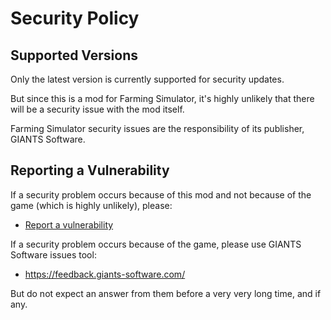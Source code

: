 # Security Policy

## Supported Versions

Only the latest version is currently supported for security updates.

But since this is a mod for Farming Simulator, it's highly unlikely that there will be a security issue with the mod itself.

Farming Simulator security issues are the responsibility of its publisher, GIANTS Software.

## Reporting a Vulnerability

If a security problem occurs because of this mod and not because of the game (which is highly unlikely), please:
- [Report a vulnerability](https://github.com/YurgFS/FS25_Yurg_Custom_Pack/security/advisories/new)

If a security problem occurs because of the game, please use GIANTS Software issues tool:
- https://feedback.giants-software.com/

But do not expect an answer from them before a very very long time, and  if any.
